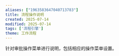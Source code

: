 ```yaml
---
aliases: ["1963583647040713783"]
title: 流程操作说明
created: 2025-07-14
modified: 2025-07-14
tags: ['流程引擎']
theme: 工作流程
---
```


针对审批操作菜单进行说明，包括相应的操作菜单设置。